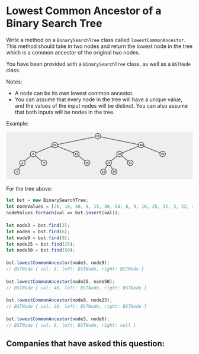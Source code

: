 # Lowest Common Ancestor of a Binary Search Tree

Write a method on a `BinarySearchTree` class called `lowestCommonAncestor`. This method should take in two nodes and return the lowest node in the tree which is a common ancestor of the original two nodes.

You have been provided with a `BinarySearchTree` class, as well as a `BSTNode` class.

Notes:
  - A node can be its own lowest common ancestor.
  - You can assume that every node in the tree will have a unique value, and the values of the input nodes will be distinct. You can also assume that both inputs will be nodes in the tree.

Example: 

![Binary Search Tree - Least Common Ancestor](../_images/lowestCommonAncestor.png)

For the tree above:

```js
let bst = new BinarySearchTree;
let nodeValues = [20, 10, 40, 8, 15, 30, 50, 6, 9, 16, 25, 32, 3, 22, 29];
nodeValues.forEach(val => bst.insert(val));

let node3 = bst.find(3);
let node6 = bst.find(6);
let node9 = bst.find(9);
let node25 = bst.find(25);
let node50 = bst.find(50);

bst.lowestCommonAncestor(node3, node9);
// BSTNode { val: 8, left: BSTNode, right: BSTNode }

bst.lowestCommonAncestor(node25, node50);
// BSTNode { val: 40, left: BSTNode, right: BSTNode }

bst.lowestCommonAncestor(node9, node25);
// BSTNode { val: 20, left: BSTNode, right: BSTNode }

bst.lowestCommonAncestor(node3, node6);
// BSTNode { val: 6, left: BSTNode, right: null }
```

Companies that have asked this question:
  - 